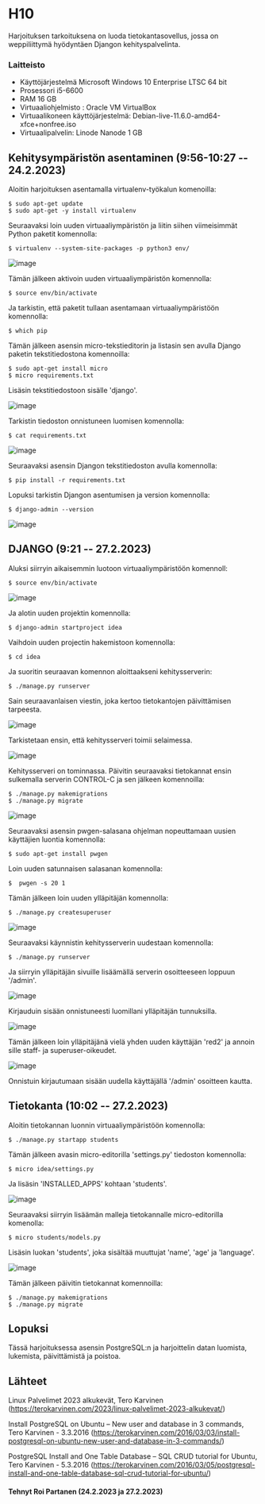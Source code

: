 
# H10 
 Harjoituksen tarkoituksena on luoda tietokantasovellus, jossa on weppiliittymä hyödyntäen Djangon kehityspalvelinta.
 
 
### Laitteisto
 
* Käyttöjärjestelmä	Microsoft Windows 10 Enterprise LTSC 64 bit
* Prosessori i5-6600
* RAM 16 GB
* Virtuaaliohjelmisto : Oracle VM VirtualBox
* Virtuaalikoneen käyttöjärjestelmä: Debian-live-11.6.0-amd64-xfce+nonfree.iso
* Virtuaalipalvelin: Linode Nanode 1 GB





## Kehitysympäristön asentaminen (9:56-10:27 -- 24.2.2023)

Aloitin harjoituksen asentamalla virtualenv-työkalun komenoilla:

    $ sudo apt-get update
    $ sudo apt-get -y install virtualenv
    
Seuraavaksi loin uuden virtuaaliympäristön ja liitin siihen viimeisimmät Python paketit komennolla:

    $ virtualenv --system-site-packages -p python3 env/
    
![image](https://user-images.githubusercontent.com/106889187/221125515-27817450-2c59-4d18-a6f1-991cdb600842.png)

Tämän jälkeen aktivoin uuden virtuaaliympäristön komennolla:

    $ source env/bin/activate
    
 Ja tarkistin, että paketit tullaan asentamaan virtuaaliympäristöön komennolla:
 
    $ which pip

Tämän jälkeen asensin micro-tekstieditorin ja listasin sen avulla Django paketin tekstitiedostona komennoilla:

    $ sudo apt-get install micro
    $ micro requirements.txt 
    
 Lisäsin tekstitiedostoon sisälle 'django'.
    
 ![image](https://user-images.githubusercontent.com/106889187/221127206-f2077b4d-23c5-4b51-b519-66ca028204b3.png)
  
  
Tarkistin tiedoston onnistuneen luomisen komennolla:
 
    $ cat requirements.txt
    
    
![image](https://user-images.githubusercontent.com/106889187/221127433-86dbbb8f-37db-479f-aa22-4b2e9f13e2d1.png)

Seuraavaksi asensin Djangon tekstitiedoston avulla komennolla:

    $ pip install -r requirements.txt

Lopuksi tarkistin Djangon asentumisen ja version komennolla:

    $ django-admin --version
  
![image](https://user-images.githubusercontent.com/106889187/221127908-0e4e9cbd-aafb-4284-b7cd-0ac5f4c28dd3.png)


  
  
   

## DJANGO (9:21 -- 27.2.2023)

Aluksi siirryin aikaisemmin luotoon virtuaaliympäristöön komennoll:

    $ source env/bin/activate

![image](https://user-images.githubusercontent.com/106889187/221499957-02dc91dc-b5e1-430d-85c9-e2b4df316b8c.png)
 
Ja alotin uuden projektin komennolla:

    $ django-admin startproject idea
    
Vaihdoin uuden projectin hakemistoon komennolla:

    $ cd idea
    
Ja suoritin seuraavan komennon aloittaakseni kehitysserverin:

    $ ./manage.py runserver
    
Sain seuraavanlaisen viestin, joka kertoo tietokantojen päivittämisen tarpeesta. 

  ![image](https://user-images.githubusercontent.com/106889187/221500795-8b58fa6b-d7ff-441d-8914-91a29986d476.png)
  
Tarkistetaan ensin, että kehitysserveri toimii selaimessa.

![image](https://user-images.githubusercontent.com/106889187/221501460-59d71fbd-17c0-4ec7-a0d6-3e320e30b1bd.png)

Kehitysserveri on tominnassa. Päivitin seuraavaksi tietokannat ensin sulkemalla serverin CONTROL-C ja sen jälkeen komennoilla:

    $ ./manage.py makemigrations
    $ ./manage.py migrate

![image](https://user-images.githubusercontent.com/106889187/221502087-a485b27f-e687-4dd5-87c9-9fcbc52a40b1.png)


Seuraavaksi asensin pwgen-salasana ohjelman nopeuttamaan uusien käyttäjien luontia komennolla:

    $ sudo apt-get install pwgen
      
 Loin uuden satunnaisen salasanan komennolla:
 
    $  pwgen -s 20 1

Tämän jälkeen loin uuden ylläpitäjän komennolla:

    $ ./manage.py createsuperuser

![image](https://user-images.githubusercontent.com/106889187/221504426-b880e244-c578-4ca4-8a2e-550dd7e66321.png)

Seuraavaksi käynnistin kehitysserverin uudestaan komennolla:

    $ ./manage.py runserver
    
Ja siirryin ylläpitäjän sivuille lisäämällä serverin osoitteeseen loppuun '/admin'.

![image](https://user-images.githubusercontent.com/106889187/221504964-894fd8c3-87d4-4599-95d9-8c46c46f657f.png)

Kirjauduin sisään onnistuneesti luomillani ylläpitäjän tunnuksilla.

![image](https://user-images.githubusercontent.com/106889187/221505263-0b046166-48b6-4fe1-838e-bf24b487f149.png)

Tämän jälkeen loin ylläpitäjänä vielä yhden uuden käyttäjän 'red2' ja annoin sille staff- ja superuser-oikeudet.

![image](https://user-images.githubusercontent.com/106889187/221506799-43e3567c-c20d-4879-859d-fe3f0eaf82b5.png)

Onnistuin kirjautumaan sisään uudella käyttäjällä '/admin' osoitteen kautta.

## Tietokanta (10:02 -- 27.2.2023)

Aloitin tietokannan luonnin virtuaaliympäristöön komennolla:

    $ ./manage.py startapp students
    
Tämän jälkeen avasin micro-editorilla 'settings.py' tiedoston  komennolla:

    $ micro idea/settings.py
    
 Ja lisäsin 'INSTALLED_APPS' kohtaan 'students'.
 
 ![image](https://user-images.githubusercontent.com/106889187/221513105-48cfdd83-3533-4fb7-b51c-5e02a1e90cdf.png)

Seuraavaksi siirryin lisäämän malleja tietokannalle micro-editorilla komenolla:

    $ micro students/models.py
 
Lisäsin luokan 'students', joka sisältää muuttujat 'name', 'age' ja 'language'.

![image](https://user-images.githubusercontent.com/106889187/221517913-02d86e5b-4f16-4692-83f5-4dd4131c0a9b.png)




Tämän jälkeen päivitin tietokannat komennoilla:

    $ ./manage.py makemigrations
    $ ./manage.py migrate

 ## Lopuksi 
 
 Tässä harjoituksessa asensin PostgreSQL:n ja harjoittelin datan luomista, lukemista, päivittämistä ja poistoa.
 
 
## Lähteet

Linux Palvelimet 2023 alkukevät, Tero Karvinen (https://terokarvinen.com/2023/linux-palvelimet-2023-alkukevat/)

Install PostgreSQL on Ubuntu – New user and database in 3 commands, Tero Karvinen - 3.3.2016 (https://terokarvinen.com/2016/03/03/install-postgresql-on-ubuntu-new-user-and-database-in-3-commands/)

PostgreSQL Install and One Table Database – SQL CRUD tutorial for Ubuntu, Tero Karvinen - 5.3.2016 (https://terokarvinen.com/2016/03/05/postgresql-install-and-one-table-database-sql-crud-tutorial-for-ubuntu/)




#### Tehnyt Roi Partanen (24.2.2023 ja 27.2.2023)
